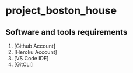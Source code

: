 # project_boston_house

## Software and tools requirements
1. [Github Account]
2. [Heroku Account]
3. [VS Code IDE]
4. [GitCLI]